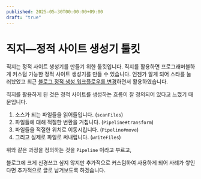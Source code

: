```yaml
---
published: 2025-05-30T00:00:00+09:00
draft: "true"
---
```


직지―정적 사이트 생성기 툴킷
=====================

직지는 정적 사이트 생성기를 만들기 위한 툴킷입니다. 직지를 활용하면 프로그래머블하게 커스텀 가능한 정적 사이트 생성기를 만들 수 있습니다. 언젠가 알게 되어 스타를 눌러놨었고 최근 [블로그 정적 생성 워크플로우를 변경](../jikji-blog)하면서 활용하였습니다.

직지를 활용하게 된 것은 정적 사이트를 생성하는 흐름이 잘 정의되어 있다고 느꼈기 때문입니다.

1. 소스가 되는 파일들을 읽어들입니다. (`scanFiles`)
1. 파일들에 대해 적절한 변환을 거칩니다. (`Pipeline#transform`) 
1. 파일들을 적절한 위치로 이동시킵니다. (`Pipeline#move`)
1. 그리고 실제로 파일로 써내립니다. (`writeFiles`)

위와 같은 과정을 정의하는 것을 `Pipeline` 이라고 부르고, 

블로그에 크게 신경쓰고 싶지 않지만 추가적으로 커스텀하여 사용하게 되어 사례가 쌓인다면 추가적으로 글로 남겨보도록 하겠습니다.
